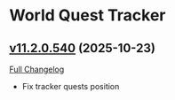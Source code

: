 # World Quest Tracker

## [v11.2.0.540](https://github.com/Tercioo/World-Quest-Tracker/tree/v11.2.0.540) (2025-10-23)
[Full Changelog](https://github.com/Tercioo/World-Quest-Tracker/compare/v11.2.0.539...v11.2.0.540) 

- Fix tracker quests position  
